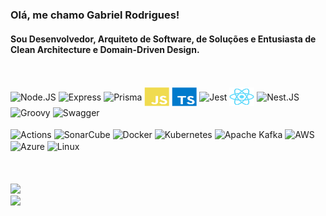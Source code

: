 <div>
  <h3>
    Olá, me chamo Gabriel Rodrigues!
  </h3>
  <h4>
    Sou Desenvolvedor, Arquiteto de Software, de Soluções e Entusiasta de Clean Architecture e Domain-Driven Design.
  </h4>
  <br/>
  <br/>
</div>

<div style="display: inline_block">
    <img align="center" alt="Node.JS" height="30" width="40"
        src="https://cdn.jsdelivr.net/gh/devicons/devicon@latest/icons/nodejs/nodejs-original.svg" />
    <img align="center" alt="Express" height="30" width="40" src="https://cdn.jsdelivr.net/gh/devicons/devicon@latest/icons/express/express-original-wordmark.svg" />
    <img align="center" alt="Prisma" height="30" width="40" src="https://cdn.jsdelivr.net/gh/devicons/devicon@latest/icons/prisma/prisma-original.svg" />
    <img align="center" alt="JavaScript" height="30" width="40"
        src="https://raw.githubusercontent.com/devicons/devicon/master/icons/javascript/javascript-plain.svg" />
    <img align="center" alt="TypeScript" height="30" width="40"
        src="https://raw.githubusercontent.com/devicons/devicon/master/icons/typescript/typescript-plain.svg" />
    <img align="center" alt="Jest" height="30" width="40"
        src="https://cdn.jsdelivr.net/gh/devicons/devicon@latest/icons/jest/jest-plain.svg" />
    <img align="center" alt="React" height="30" width="40"
        src="https://raw.githubusercontent.com/devicons/devicon/master/icons/react/react-original.svg" />
    <img align="center" alt="Nest.JS" height="30" width="40" src="https://cdn.jsdelivr.net/gh/devicons/devicon@latest/icons/nestjs/nestjs-original.svg" />
    <img align="center" alt="Groovy" height="30" width="40" src="https://cdn.jsdelivr.net/gh/devicons/devicon@latest/icons/groovy/groovy-original.svg" />
    <img align="center" alt="Swagger" height="30" width="40" src="https://cdn.jsdelivr.net/gh/devicons/devicon@latest/icons/swagger/swagger-original.svg" />
  <br/>
  <br/>
    <img align="center" alt="Actions" height="30" width="40" src="https://cdn.jsdelivr.net/gh/devicons/devicon@latest/icons/githubactions/githubactions-original.svg" />
    <img align="center" alt="SonarCube" height="30" width="40" src="https://cdn.jsdelivr.net/gh/devicons/devicon@latest/icons/sonarqube/sonarqube-original.svg" />
    <img align="center" alt="Docker" height="30" width="40" src="https://cdn.jsdelivr.net/gh/devicons/devicon@latest/icons/docker/docker-original.svg" />
    <img align="center" alt="Kubernetes" height="30" width="40" src="https://cdn.jsdelivr.net/gh/devicons/devicon@latest/icons/kubernetes/kubernetes-original.svg" />
    <img align="center" alt="Apache Kafka" height="30" width="40"
        src="https://cdn.jsdelivr.net/gh/devicons/devicon@latest/icons/apachekafka/apachekafka-original-wordmark.svg" />
    <img align="center" alt="AWS" height="30" width="40"
        src="https://cdn.jsdelivr.net/gh/devicons/devicon@latest/icons/amazonwebservices/amazonwebservices-original-wordmark.svg" />
    <img align="center" alt="Azure" height="30" width="40" src="https://cdn.jsdelivr.net/gh/devicons/devicon@latest/icons/azure/azure-original.svg" />
    <img align="center" alt="Linux" height="30" width="40" src="https://cdn.jsdelivr.net/gh/devicons/devicon@latest/icons/linux/linux-original.svg" />
    <br/>
</div>
<div>
    <br/>
    <br/>
    <br/>
    <a href="https://www.linkedin.com/in/gabriel-rodrigues-f" target="_blank"><img
            src="https://img.shields.io/badge/-LinkedIn-%230077B5?style=for-the-badge&logo=linkedin&logoColor=white"
            target="_blank">
        <br>
    </a>
</div>

<div>
  <picture>
  <source
    srcset="https://github-readme-stats.vercel.app/api?username=raqmarangoni&show_icons=true&theme=dark"
    media="(prefers-color-scheme: dark)"
  />
  <source
    srcset="https://github-readme-stats.vercel.app/api?username=raqmarangoni&show_icons=true"
    media="(prefers-color-scheme: light), (prefers-color-scheme: no-preference)"
  />
  <img src="https://github-readme-stats.vercel.app/api?username=raqmarangoni&show_icons=true" />
</picture>
</div>
